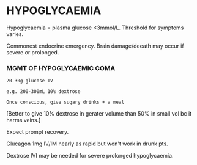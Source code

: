 # HYPOGLYCAEMIA

Hypoglycaemia = plasma glucose <3mmol/L. Threshold for symptoms varies.

Commonest endocrine emergency. Brain damage/deeath may occur if severe or prolonged.


### MGMT OF HYPOGLYCAEMIC COMA

	20-30g glucose IV
	
	e.g. 200-300mL 10% dextrose
	
	Once conscious, give sugary drinks + a meal

[Better to give 10% dextrose in gerater volume than 50% in small vol bc it harms veins.]

Expect prompt recovery.

Glucagon 1mg IV/IM nearly as rapid but won't work in drunk pts.

Dextrose IVI may be needed for severe prolonged hypoglycaemia.

